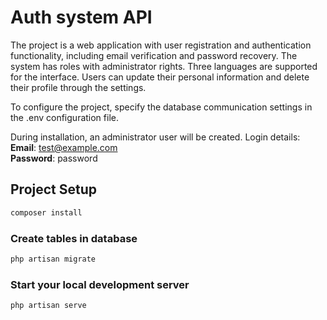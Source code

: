 # Auth system API

The project is a web application with user registration and authentication functionality, including email verification and password recovery. The system has roles with administrator rights. Three languages are supported for the interface. Users can update their personal information and delete their profile through the settings.

To configure the project, specify the database communication settings in the .env configuration file.

During installation, an administrator user will be created. Login details:  
**Email**: test@example.com  
**Password**: password

## Project Setup

```sh
composer install
```

### Create tables in database

```sh
php artisan migrate
```

### Start your local development server

```sh
php artisan serve
```
